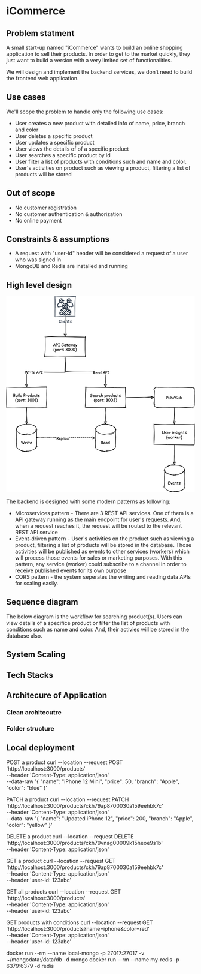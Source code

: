 # iCommerce

## Problem statment

A small start-up named "iCommerce" wants to build an online shopping application to sell their products. In order to get to the market quickly, they just want to build a version with a very limited set of functionalities.

We will design and implement the ​backend services, we don’t need to build the frontend web application​.

## Use cases

We'll scope the problem to handle only the following use cases:

- User creates a new product with detailed info of name, price, branch and color
- User deletes a specific product
- User updates a specific product
- User views the details of of a specific product
- User searches a specific product by id
- User filter a list of products with conditions such and name and color.
- User's activities on product such as viewing a product, filtering a list of products will be stored

## Out of scope

- No customer registration
- No customer authentication & authorization
- No online payment

## Constraints & assumptions

- A request with "user-id" header will be considered a request of a user who was signed in
- MongoDB and Redis are installed and running

## High level design

![alt text](https://github.com/mnbao1975/iCommerce/blob/main/images/NAB-solution-architecture.png?raw=true)

The backend is designed with some modern patterns as following:

- Microservices pattern - There are 3 REST API services. One of them is a API gateway running as the main endpoint for user's requests. And, when a request reaches it, the request will be routed to the relevant REST API service
- Event-driven pattern - User's activities on the product such as viewing a product, filtering a list of products will be stored in the database. Those activities will be published as events to other services (workers) which will process those events for sales or marketing purposes. With this pattern, any service (worker) could subscribe to a channel in order to receive published events for its own purpose
- CQRS pattern - the system seperates the writing and reading data APIs for scaling easily.

## Sequence diagram

The below diagram is the workflow for searching product(s). Users can view details of a specifice product or filter the list of products with conditions such as name and color. And, their activies will be stored in the database also.

## System Scaling

## Tech Stacks

## Architecure of Application

### Clean architecutre

### Folder structure

## Local deployment

POST a product
curl --location --request POST 'http://localhost:3000/products' \
--header 'Content-Type: application/json' \
--data-raw '{
"name": "iPhone 12 Mini",
"price": 50,
"branch": "Apple",
"color": "blue"
}'

PATCH a product
curl --location --request PATCH 'http://localhost:3000/products/ckh79ap8700030a159eehbk7c' \
--header 'Content-Type: application/json' \
--data-raw '{
"name": "Updated iPhone 12",
"price": 200,
"branch": "Apple",
"color": "yellow"
}'

DELETE a product
curl --location --request DELETE 'http://localhost:3000/products/ckh79vnag00009k15heoe9s1b' \
--header 'Content-Type: application/json'

GET a product
curl --location --request GET 'http://localhost:3000/products/ckh79ap8700030a159eehbk7c' \
--header 'Content-Type: application/json' \
--header 'user-id: 123abc'

GET all products
curl --location --request GET 'http://localhost:3000/products' \
--header 'Content-Type: application/json' \
--header 'user-id: 123abc'

GET products with conditions
curl --location --request GET 'http://localhost:3000/products?name=iphone&color=red' \
--header 'Content-Type: application/json' \
--header 'user-id: 123abc'

docker run --rm --name local-mongo -p 27017:27017 -v ~/mongodata:/data/db -d mongo
docker run --rm --name my-redis -p 6379:6379 -d redis
